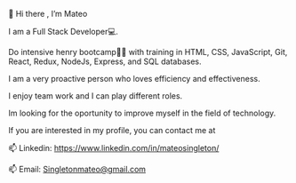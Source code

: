 👋 Hi there , I’m Mateo

I am a Full Stack Developer💻.

Do intensive henry bootcamp🚀🚀 with training in HTML, CSS, JavaScript, Git, React, Redux, NodeJs, Express, and SQL databases.

I am a very proactive person who loves efficiency and effectiveness.

I enjoy team work and I can play different roles.

Im looking for the oportunity to improve myself in the field of technology.

If you are interested in my profile, you can contact me at

📫 Linkedin: https://www.linkedin.com/in/mateosingleton/

📫 Email: Singletonmateo@gmail.com



